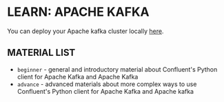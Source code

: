 # LEARN: APACHE KAFKA

You can deploy your Apache kafka cluster locally [here](https://github.com/engleandro/dockerland/tree/main/apache-kafka).

## MATERIAL LIST
- `beginner` - general and introductory material about Confluent's Python client for Apache Kafka and Apache Kafka
- `advance` - advanced materials about more complex ways to use Confluent's Python client for Apache Kafka and Apache kafka